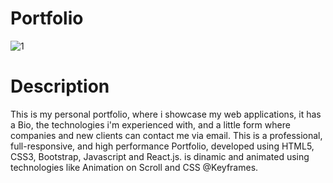 # Portfolio

![1]

[1]:
https://firebasestorage.googleapis.com/v0/b/portfolio-images-eba3c.appspot.com/o/portfolioScreenshot.png?alt=media&token=f77a5986-4fb2-4529-ab08-e6a5b689e84f

# Description

This is my personal portfolio, where i showcase my web applications, it has a Bio, the technologies i'm experienced with, and a little form where companies and new clients can contact me via email. This is a professional, full-responsive, and high performance Portfolio, developed using HTML5, CSS3, Bootstrap, Javascript and React.js. is dinamic and animated using technologies like Animation on Scroll and CSS @Keyframes.
